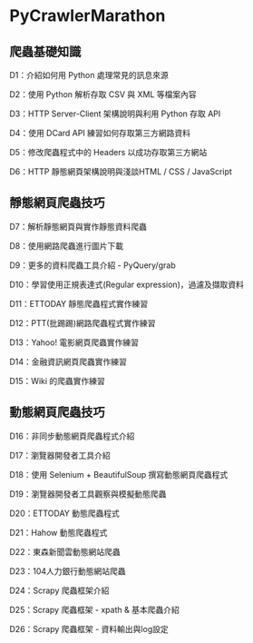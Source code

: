 # PyCrawlerMarathon

## 爬蟲基礎知識
D1：介紹如何用 Python 處理常見的訊息來源

D2：使用 Python 解析存取 CSV 與 XML 等檔案內容

D3：HTTP Server-Client 架構說明與利用 Python 存取 API

D4：使用 DCard API 練習如何存取第三方網路資料

D5：修改爬蟲程式中的 Headers 以成功存取第三方網站

D6：HTTP 靜態網頁架構說明與淺談HTML / CSS / JavaScript

## 靜態網頁爬蟲技巧
D7：解析靜態網頁與實作靜態資料爬蟲

D8：使用網路爬蟲進行圖片下載

D9：更多的資料爬蟲工具介紹 - PyQuery/grab

D10：學習使用正規表達式(Regular expression)，過濾及擷取資料

D11：ETTODAY 靜態爬蟲程式實作練習

D12：PTT(批踢踢)網路爬蟲程式實作練習

D13：Yahoo! 電影網頁爬蟲實作練習

D14：金融資訊網頁爬蟲實作練習

D15：Wiki 的爬蟲實作練習

## 動態網頁爬蟲技巧
D16：非同步動態網頁爬蟲程式介紹

D17：瀏覽器開發者工具介紹

D18：使用 Selenium + BeautifulSoup 撰寫動態網頁爬蟲程式

D19：瀏覽器開發者工具觀察與模擬動態爬蟲

D20：ETTODAY 動態爬蟲程式

D21：Hahow 動態爬蟲程式

D22：東森新聞雲動態網站爬蟲

D23：104人力銀行動態網站爬蟲

D24：Scrapy 爬蟲框架介紹

D25：Scrapy 爬蟲框架 - xpath & 基本爬蟲介紹

D26：Scrapy 爬蟲框架 - 資料輸出與log設定
